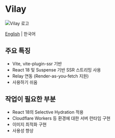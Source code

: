 # Vilay

![Vilay 로고](https://raw.githubusercontent.com/XiNiHa/vilay/main/packages/docs/public/logo.svg)

[English](README.md) | 한국어

## 주요 특징

- Vite, vite-plugin-ssr 기반
- React 18 및 Suspense 기반 SSR 스트리밍 사용
- Relay 연동 (Render-as-you-fetch 지원)
- 사용하기 쉬움

## 작업이 필요한 부분

- React 18의 Selective Hydration 적용
- Cloudflare Workers 등 환경에 대한 서버 런타임 구현
- 이미지 최적화 구현
- 사용성 향상
